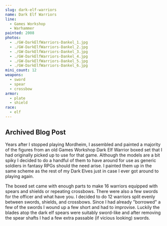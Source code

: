 ```yaml
---
slug: dark-elf-warriors
name: Dark Elf Warriors
line:
  - Games Workshop
  - Warhammer
painted: 2008
photos:
  - ./GW-DarkElfWarriors-Dankel_1.jpg
  - ./GW-DarkElfWarriors-Dankel_2.jpg
  - ./GW-DarkElfWarriors-Dankel_3.jpg
  - ./GW-DarkElfWarriors-Dankel_4.jpg
  - ./GW-DarkElfWarriors-Dankel_5.jpg
  - ./GW-DarkElfWarriors-Dankel_6.jpg
mini_count: 12
weapons:
  - sword
  - spear
  - crossbow
armor:
  - plate
  - shield
race:
  - elf
---
```


## Archived Blog Post

Years after I stopped playing Mordheim, I assembled and painted a majority of the figures from an old Games Workshop Dark Elf Warrior boxed set that I had originally picked up to use for that game. Although the models are a bit spiky I decided to do a handful of them to have around for use as generic soldiers in fantasy RPGs should the need arise. I painted them up in the same scheme as the rest of my Dark Elves just in case I ever got around to playing again.

The boxed set came with enough parts to make 16 warriors equipped with spears and shields or repeating crossbows. There were also a few swords for the officer and what have you. I decided to do 12 warriors split evenly between swords, shields, and crossbows. Since I had already "borrowed" a few of the swords I wound up a few short and had to improvise. Luckily the blades atop the dark elf spears were suitably sword-like and after removing the spear shafts I had a few extra passable (if vicious looking) swords.
